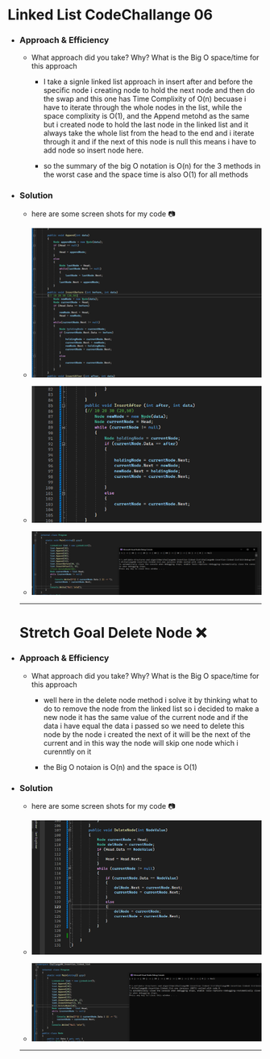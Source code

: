 # Linked List CodeChallange 06

- ### Approach & Efficiency

    - What approach did you take? Why? What is the Big O space/time for this approach

        - I take a signle linked list approach in insert after and before the specific node i creating node to hold the next node and then do the swap and this one 
        has Time Complixity of O(n) becuase i have to iterate through the whole nodes in the list, while the space complixity is O(1), and the Append metohd as the same but i created node to hold the last
        node in the linked list and it always take the whole list from the head to the end and i iterate through it and if the next of this node is null this means i have to add node so insert node here.

        - so the summary of the big O notation is O(n) for the 3 methods in the worst case and the space time is also O(1) for all methods

- ### Solution

    - here are some screen shots for my code :camera:

    - ![Code1](./code1.png)
    - ![code2](./code2.png) 
    - ![Visual Output](./output.png)

    --- 

    # Stretch Goal Delete Node :x:

- ### Approach & Efficiency 

    - What approach did you take? Why? What is the Big O space/time for this approach

        - well here in the delete node method i solve it by thinking what to do to remove the node from the linked list 
        so i decided to make a new node it has the same value of the current node and if the data i have equal the data i passed
        so we need to delete this node by the node i created the next of it will be the next of the current and in this way
        the node will skip one node which i curenntly on it 

        - the Big O notaion is O(n) and the space is O(1)

- ### Solution

    - here are some screen shots for my code :camera:

    - ![Code1](./codeDel.png)
    - ![Visual Output](./output2.png)

    --- 
